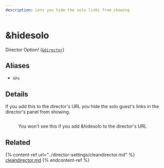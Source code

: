 ```yaml
---
description: Lets you hide the solo links from showing
---
```


# \&hidesolo

Director Option! ([`&director`](../viewers-settings/director.md))

## Aliases

* `&hs`

## Details

If you add this to the director's URL you hide the solo guest's links in the director's panel from showing.

<div align="left">

<figure><img src="../.gitbook/assets/image (150).png" alt=""><figcaption><p>You won't see this if you add &#x26;hidesolo to the director's URL</p></figcaption></figure>

</div>

## Related

{% content-ref url="../director-settings/cleandirector.md" %}
[cleandirector.md](../director-settings/cleandirector.md)
{% endcontent-ref %}
